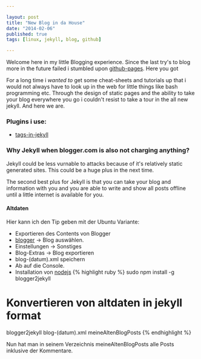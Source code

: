 ```yaml
---

layout: post
title: "New Blog in da House"
date: "2014-02-06"
published: true
tags: [linux, jekyll, blog, github]

---
```


Welcome here in my little Blogging experience.
Since the last try's to blog more in the future failed i stumbled 
upon [github-pages](http://github.io).
Here you got

For a long time i *wanted to* get some cheat-sheets and tutorials up that i would
not always have to look up in the web for little things like bash programming
etc. 
Through the design of static pages and the ability to take your blog everywhere
you go i couldn't resist to take a tour in the all new jekyll.
And here we are.


### Plugins i use:
* [tags-in-jekyll](http://charliepark.org/tags-in-jekyll/)

### Why Jekyll when blogger.com is also not charging anything?
Jekyll could be less vurnable to attacks because of it's relatively static
generated sites. This could be a huge plus in the next time.

The second best plus for Jekyll is that you can take your blog and information
with you and you are able to write and show all posts offline until a little
internet is available for you.

#### Altdaten
Hier kann ich den Tip geben mit der Ubuntu Variante:

* Exportieren des Contents von Blogger
 * [blogger] -> Blog auswählen.
 * Einstellungen -> Sonstiges
 * Blog-Extras -> Blog exportieren
 * blog-(datum).xml speichern
* Ab auf die Console.
* Installation von [nodejs]
{% highlight ruby %}
sudo npm install -g blogger2jekyll
# Konvertieren von altdaten in jekyll format
blogger2jekyll blog-(datum).xml meineAltenBlogPosts
{% endhighlight %}

Nun hat man in seinem Verzeichnis meineAltenBlogPosts alle Posts inklusive der Kommentare.


[nodejs]: http://nodejs.org
[CoolAJ86]: http://blog.coolaj86.com/articles/migrate-from-blogger-to-ruhoh-with-proper-redirects.html
[blogger]: http://blogger.com/home
